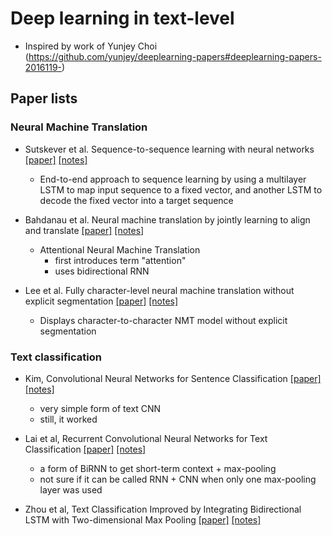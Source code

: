 # Deep learning in text-level

- Inspired by work of Yunjey Choi (https://github.com/yunjey/deeplearning-papers#deeplearning-papers-2016119-)

## Paper lists

### Neural Machine Translation
- Sutskever et al. Sequence-to-sequence learning with neural networks
[[paper]](http://papers.nips.cc/paper/5346-sequence-to-sequence-learning-with-neural-networks.pdf) 
[[notes]](https://github.com/mjc92/studies/blob/master/notes/Sequence_to_sequence_learning_with_neural_networks.md) 
    - End-to-end approach to sequence learning by using a multilayer LSTM to map input sequence to a fixed vector,
  and another LSTM to decode the fixed vector into a target sequence

- Bahdanau et al. Neural machine translation by jointly learning to align and translate
[[paper]](https://arxiv.org/pdf/1409.0473v7.pdf) 
[[notes]](https://github.com/mjc92/studies/blob/master/notes/Neural_Machine_translation_by_Jointly_Learning_to_Align_and_Translate.md) 
  - Attentional Neural Machine Translation
    - first introduces term "attention"
    - uses bidirectional RNN
  
- Lee et al. Fully character-level neural machine translation without explicit segmentation
[[paper]](https://arxiv.org/pdf/1603.06147v4.pdf)
[[notes]](https://github.com/mjc92/studies/blob/master/notes/Fully_Character-level_Neural_Machine_Translation_without_Explicit_Segmentation.md)
  - Displays character-to-character NMT model without explicit segmentation

### Text classification
- Kim, Convolutional Neural Networks for Sentence Classification
[[paper]](https://arxiv.org/pdf/1408.5882v2.pdf)
[[notes]]()
  - very simple form of text CNN
  - still, it worked

- Lai et al, Recurrent Convolutional Neural Networks for Text Classification
[[paper]](http://www.aaai.org/ocs/index.php/AAAI/AAAI15/paper/download/9745/9552)
[[notes]](https://github.com/mjc92/studies/blob/master/notes/Recurrent_convolutional_neural_networks_for_text_classification.md)
  - a form of BiRNN to get short-term context + max-pooling
  - not sure if it can be called RNN + CNN when only one max-pooling layer was used

- Zhou et al, Text Classification Improved by Integrating Bidirectional LSTM with Two-dimensional Max Pooling
[[paper]](https://arxiv.org/pdf/1611.06639v1.pdf)
[[notes]]()

